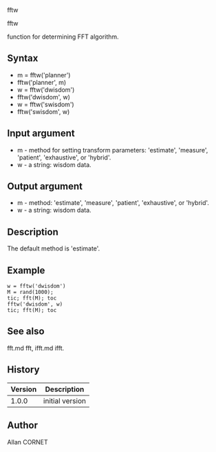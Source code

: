 



fftw


fftw

function for determining FFT algorithm.

## Syntax

- m = fftw('planner')
- fftw('planner', m)
- w = fftw('dwisdom')
- fftw('dwisdom', w)
- w = fftw('swisdom')
- fftw('swisdom', w)

## Input argument

 - m - method for setting transform parameters: 'estimate', 'measure', 'patient', 'exhaustive', or 'hybrid'.
 - w - a string: wisdom data.

## Output argument

 - m - method: 'estimate', 'measure', 'patient', 'exhaustive', or 'hybrid'.
 - w - a string: wisdom data.

## Description


  <p>The default method is 'estimate'.</p>


## Example

```Nelson
w = fftw('dwisdom')
M = rand(1000);
tic; fft(M); toc
fftw('dwisdom', w)
tic; fft(M); toc
```

## See also

fft.md fft, ifft.md ifft.
## History

|Version|Description|
|------|------|
|1.0.0|initial version|


## Author

Allan CORNET




